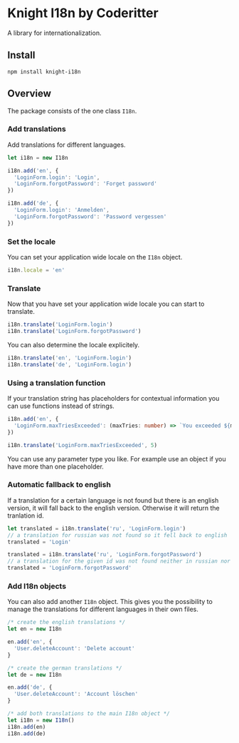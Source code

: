 # Knight I18n by Coderitter

A library for internationalization.

## Install

`npm install knight-i18n`

## Overview

The package consists of the one class `I18n`.

### Add translations

Add translations for different languages.

```typescript
let i18n = new I18n

i18n.add('en', {
  'LoginForm.login': 'Login',
  'LoginForm.forgotPassword': 'Forget password'
})

i18n.add('de', {
  'LoginForm.login': 'Anmelden',
  'LoginForm.forgotPassword': 'Password vergessen'
})
```

### Set the locale

You can set your application wide locale on the `I18n` object.

```typescript
i18n.locale = 'en'
```

### Translate

Now that you have set your application wide locale you can start to translate.

```typescript
i18n.translate('LoginForm.login')
i18n.translate('LoginForm.forgotPassword')
```

You can also determine the locale explicitely.

```typescript
i18n.translate('en', 'LoginForm.login')
i18n.translate('de', 'LoginForm.login')
```

### Using a translation function

If your translation string has placeholders for contextual information you can use functions instead of strings.

```typescript
i18n.add('en', {
  'LoginForm.maxTriesExceeded': (maxTries: number) => `You exceeded ${maxTries} tries`
})

i18n.translate('LoginForm.maxTriesExceeded', 5)
```

You can use any parameter type you like. For example use an object if you have more than one placeholder.

### Automatic fallback to english

If a translation for a certain language is not found but there is an english version, it will fall back to the english version. Otherwise it will return the tranlation id.

```typescript
let translated = i18n.translate('ru', 'LoginForm.login')
// a translation for russian was not found so it fell back to english
translated = 'Login'

translated = i18n.translate('ru', 'LoginForm.forgotPassword')
// a translation for the given id was not found neither in russian nor in english, thus it returned the id
translated = 'LoginForm.forgotPassword'
```

### Add I18n objects

You can also add another `I18n` object. This gives you the possibility to manage the translations for different languages in their own files.

```typescript
/* create the english translations */
let en = new I18n

en.add('en', {
  'User.deleteAccount': 'Delete account'
}

/* create the german translations */
let de = new I18n

en.add('de', {
  'User.deleteAccount': 'Account löschen'
}

/* add both translations to the main I18n object */
let i18n = new I18n()
i18n.add(en)
i18n.add(de)
```
